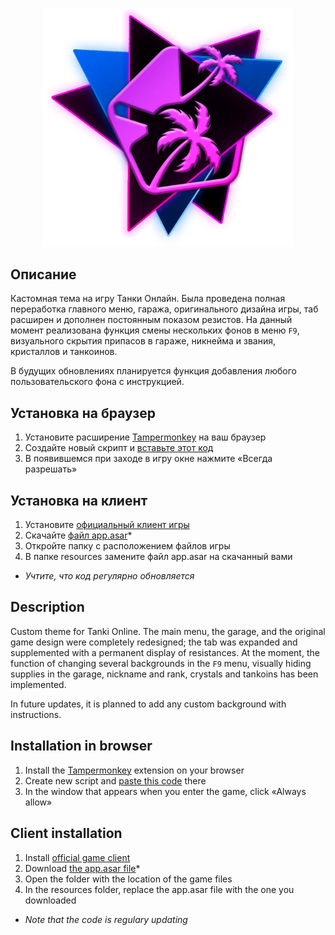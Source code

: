 <p align="center"><img src="https://raw.githubusercontent.com/Indifferental/Retrospective/main/assets/newlogo.webp" alt="logo" style="width: 400px"/></p>

## Описание
Кастомная тема на игру Танки Онлайн. Была проведена полная переработка главного меню, гаража, оригинального дизайна игры, таб расширен и дополнен постоянным показом резистов. На данный момент реализована функция смены нескольких фонов в меню `F9`, визуального скрытия припасов в гараже, никнейма и звания, кристаллов и танкоинов.

В будущих обновлениях планируется функция добавления любого пользовательского фона с инструкцией.

## Установка на браузер
1. Установите расширение [Tampermonkey](https://www.tampermonkey.net/) на ваш браузер
2. Создайте новый скрипт и [вставьте этот код](https://github.com/Indifferental/Retrospective/blob/main/scripts/user.js)
3. В появившемся при заходе в игру окне нажмите «Всегда разрешать»

## Установка на клиент
1. Установите [официальный клиент игры](https://tankionline.com/desktop/TankiOnlineSetup.exe)
2. Скачайте [файл app.asar](https://github.com/Indifferental/Retrospective/raw/main/scripts/app.asar)*
3. Откройте папку с расположением файлов игры
4. В папке resources замените файл app.asar на скачанный вами

* *Учтите, что код регулярно обновляется*

## Description
Custom theme for Tanki Online. The main menu, the garage, and the original game design were completely redesigned; the tab was expanded and supplemented with a permanent display of resistances. At the moment, the function of changing several backgrounds in the `F9` menu, visually hiding supplies in the garage, nickname and rank, crystals and tankoins has been implemented.

In future updates, it is planned to add any custom background with instructions.

## Installation in browser
1. Install the [Tampermonkey](https://www.tampermonkey.net/) extension on your browser
2. Create new script and [paste this code](https://github.com/Indifferental/Retrospective/blob/main/scripts/user.js) there
3. In the window that appears when you enter the game, click «Always allow»

## Client installation
1. Install [official game client](https://tankionline.com/desktop/TankiOnlineSetup.exe)
2. Download [the app.asar file](https://github.com/Indifferental/Retrospective/raw/main/scripts/app.asar)*
3. Open the folder with the location of the game files
4. In the resources folder, replace the app.asar file with the one you downloaded


* *Note that the code is regulary updating*
